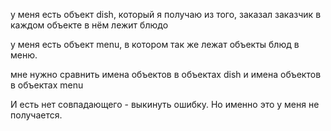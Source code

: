 у меня есть объект dish, который я получаю из того, заказал заказчик
в каждом объекте в нём лежит блюдо

у меня есть объект menu, в котором так же лежат объекты блюд в меню.

мне нужно сравнить имена объектов в объектах dish
и имена объектов в объектах menu

И есть нет совпадающего - выкинуть ошибку.
Но именно это у меня не получается.
